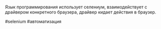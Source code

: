 Язык программирования использует селениум, взаимодействует с драйвером конкретного браузера, драйвер кидает действия в браузер. 



#selenium
#автоматизация